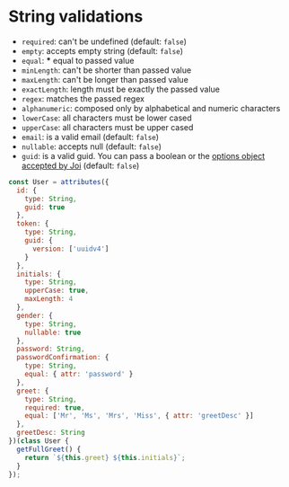# String validations

* `required`: can't be undefined \(default: `false`\)
* `empty`: accepts empty string \(default: `false`\)
* `equal`: **\*** equal to passed value
* `minLength`: can't be shorter than passed value
* `maxLength`: can't be longer than passed value
* `exactLength`: length must be exactly the passed value 
* `regex`: matches the passed regex
* `alphanumeric`: composed only by alphabetical and numeric characters
* `lowerCase`: all characters must be lower cased
* `upperCase`: all characters must be upper cased
* `email`: is a valid email \(default: `false`\)
* `nullable`: accepts null \(default: `false`\)
* `guid`: is a valid guid. You can pass a boolean or the [options object accepted by Joi](https://github.com/hapijs/joi/blob/v10.2.0/API.md#stringguid---aliases-uuid) \(default: `false`\)

```javascript
const User = attributes({
  id: {
    type: String,
    guid: true
  },
  token: {
    type: String,
    guid: {
      version: ['uuidv4']
    }
  },
  initials: {
    type: String,
    upperCase: true,
    maxLength: 4
  },
  gender: {
    type: String,
    nullable: true
  },
  password: String,
  passwordConfirmation: {
    type: String,
    equal: { attr: 'password' }
  },
  greet: {
    type: String,
    required: true,
    equal: ['Mr', 'Ms', 'Mrs', 'Miss', { attr: 'greetDesc' }]
  },
  greetDesc: String
})(class User {
  getFullGreet() {
    return `${this.greet} ${this.initials}`;
  }
});
```

